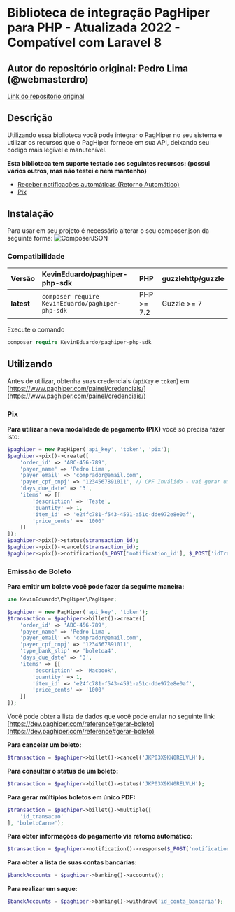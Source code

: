 # Biblioteca de integração PagHiper para PHP - Atualizada 2022 - Compatível com Laravel 8

## Autor do repositório original: Pedro Lima (@webmasterdro)
[Link do repositório original](https://github.com/webmasterdro/paghiper-php-sdk)

## Descrição

Utilizando essa biblioteca você pode integrar o PagHiper no seu sistema e utilizar os recursos que o PagHiper fornece em sua API, deixando seu código mais legível e manutenível.

**Esta biblioteca tem suporte testado aos seguintes recursos: (possui vários outros, mas não testei e nem mantenho)**
- [Receber notificações automáticas (Retorno Automático)](https://dev.paghiper.com/reference#qq)
- [Pix](https://dev.paghiper.com/reference#emiss%C3%A3o-de-pix-paghiper)

## Instalação

Para usar em seu projeto é necessário alterar o seu composer.json da seguinte forma:
![ComposerJSON](https://i.imgur.com/AZ7W7Fk.png)

### Compatibilidade

 Versão | KevinEduardo/paghiper-php-sdk | PHP | guzzlehttp/guzzle
:---------|:----------|:----------|:----------
 **latest**  | `composer require KevinEduardo/paghiper-php-sdk` | PHP >= 7.2 | Guzzle >= 7


Execute o comando

```php
composer require KevinEduardo/paghiper-php-sdk
```

## Utilizando

Antes de utilizar, obtenha suas credenciais (`apiKey` e `token`) em [https://www.paghiper.com/painel/credenciais/](https://www.paghiper.com/painel/credenciais/)

### Pix

**Para utilizar a nova modalidade de pagamento (PIX)** você só precisa fazer isto:

```php
$paghiper = new PagHiper('api_key', 'token', 'pix');
$paghiper->pix()->create([
    'order_id' => 'ABC-456-789',
    'payer_name' => 'Pedro Lima',
    'payer_email' => 'comprador@email.com',
    'payer_cpf_cnpj' => '1234567891011', // CPF Inválido - vai gerar um erro, portanto altere para um válido
    'days_due_date' => '3',
    'items' => [[
        'description' => 'Teste',
        'quantity' => 1,
        'item_id' => 'e24fc781-f543-4591-a51c-dde972e8e0af',
        'price_cents' => '1000'
    ]]
]);
$paghiper->pix()->status($transaction_id);
$paghiper->pix()->cancel($transaction_id);
$paghiper->pix()->notification($_POST['notification_id'], $_POST['idTransacao']);
```

### Emissão de Boleto

**Para emitir um boleto você pode fazer da seguinte maneira:**

```php
use KevinEduardo\PagHiper\PagHiper;

$paghiper = new PagHiper('api_key', 'token');
$transaction = $paghiper->billet()->create([
    'order_id' => 'ABC-456-789',
    'payer_name' => 'Pedro Lima',
    'payer_email' => 'comprador@email.com',
    'payer_cpf_cnpj' => '1234567891011',
    'type_bank_slip' => 'boletoa4',
    'days_due_date' => '3',
    'items' => [[
        'description' => 'Macbook',
        'quantity' => 1,
        'item_id' => 'e24fc781-f543-4591-a51c-dde972e8e0af',
        'price_cents' => '1000'
    ]]
]);
```

Você pode obter a lista de dados que você pode enviar no seguinte link: [https://dev.paghiper.com/reference#gerar-boleto](https://dev.paghiper.com/reference#gerar-boleto)

**Para cancelar um boleto:**

```php
$transaction = $paghiper->billet()->cancel('JKP03X9KN0RELVLH');
```
**Para consultar o status de um boleto:**

```php
$transaction = $paghiper->billet()->status('JKP03X9KN0RELVLH');
```

**Para gerar múltiplos boletos em único PDF:**

```php
$transaction = $paghiper->billet()->multiple([
    'id_transacao'
], 'boletoCarne');
```

**Para obter informações do pagamento via retorno automático:**

```php
$transaction = $paghiper->notification()->response($_POST['notification_id'], $_POST['idTransacao']);
```

**Para obter a lista de suas contas bancárias:**

```php
$banckAccounts = $paghiper->banking()->accounts();
```

**Para realizar um saque:**

```php
$banckAccounts = $paghiper->banking()->withdraw('id_conta_bancaria');
```
